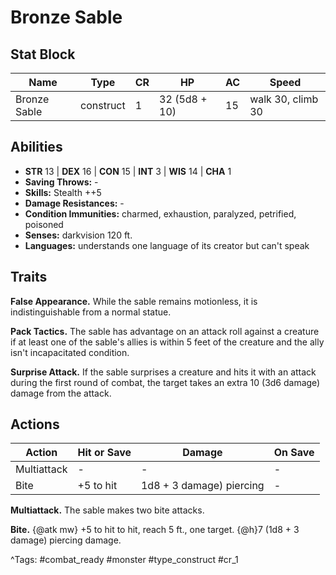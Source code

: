 # Bronze Sable

## Stat Block

| Name | Type | CR | HP | AC | Speed |
|------|------|----|----|----|-------|
| Bronze Sable | construct | 1 | 32 (5d8 + 10) | 15 | walk 30, climb 30 |

## Abilities

- **STR** 13 | **DEX** 16 | **CON** 15 | **INT** 3 | **WIS** 14 | **CHA** 1
- **Saving Throws:** -  
- **Skills:** Stealth ++5  
- **Damage Resistances:** -  
- **Condition Immunities:** charmed, exhaustion, paralyzed, petrified, poisoned  
- **Senses:** darkvision 120 ft.  
- **Languages:** understands one language of its creator but can't speak

## Traits

**False Appearance.** While the sable remains motionless, it is indistinguishable from a normal statue.

**Pack Tactics.** The sable has advantage on an attack roll against a creature if at least one of the sable's allies is within 5 feet of the creature and the ally isn't incapacitated condition.

**Surprise Attack.** If the sable surprises a creature and hits it with an attack during the first round of combat, the target takes an extra 10 (3d6 damage) damage from the attack.


## Actions

| Action | Hit or Save | Damage | On Save |
|--------|--------------|--------|----------|
| Multiattack | - | - | - |
| Bite | +5 to hit | 1d8 + 3 damage) piercing | - |

**Multiattack.** The sable makes two bite attacks.

**Bite.** {@atk mw} +5 to hit to hit, reach 5 ft., one target. {@h}7 (1d8 + 3 damage) piercing damage.


^Tags: #combat_ready #monster #type_construct #cr_1